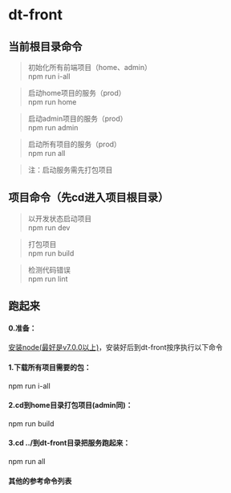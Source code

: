 # dt-front

## 当前根目录命令

> 初始化所有前端项目（home、admin）<br />
npm run i-all

> 启动home项目的服务（prod）<br />
npm run home

> 启动admin项目的服务（prod）<br />
npm run admin

> 启动所有项目的服务（prod）<br />
npm run all

> 注：启动服务需先打包项目


## 项目命令（先cd进入项目根目录）

> 以开发状态启动项目<br />
npm run dev

> 打包项目<br />
npm run build

> 检测代码错误<br />
npm run lint


## 跑起来
#### 0.准备：
[安装node(最好是v7.0.0以上)](http://nodejs.cn/)，安装好后到dt-front按序执行以下命令

#### 1.下载所有项目需要的包：
npm run i-all

#### 2.cd到home目录打包项目(admin同)：
npm run build

#### 3.cd ../到dt-front目录把服务跑起来：
npm run all

#### 其他的参考命令列表

